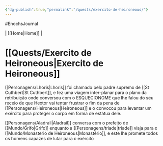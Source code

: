 ```yaml
---
{"dg-publish":true,"permalink":"/quests/exercito-de-heironeous/"}
---
```


#EnochsJournal 

| [[Home\|Home]] |

# [[Quests/Exercito de Heironeous\|Exercito de Heironeous]]
[[Personagens/Lhoris\|Lhoris]] foi chamado pelo padre supremo de [[St Cuthbert\|St Cuthbert]], e fez uma viagem inter-planar para o plano da retribuição onde conversou com o ESQUECIONOME que lhe falou do seu receio de que Hextor vai tentar frustrar o fim da pena de [[Personagens/Heironeous\|Heironeous]] e o convocou para levantar um exército para proteger o corpo em forma de estátua dele.  

 

[[Personagens/Aladrail\|Aladrail]] conversa com o prefeito de [[Mundo/Grifo\|Grifo]] enquanto a [[Personagens/triade\|tríade]] viaja para o [[Mundo/Monasterio de Heironeous\|Monastério]], e este lhe promete todos os homens capazes de lutar para o exército 
